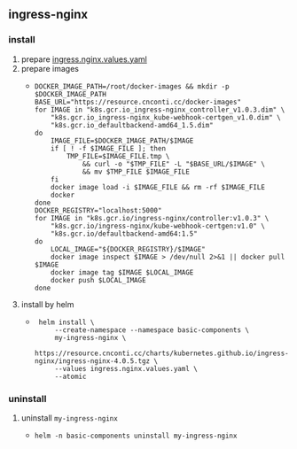 ## ingress-nginx

### install
1. prepare [ingress.nginx.values.yaml](resources/ingress.nginx.values.yaml.md)
2. prepare images
   * ```shell
     DOCKER_IMAGE_PATH=/root/docker-images && mkdir -p $DOCKER_IMAGE_PATH
     BASE_URL="https://resource.cnconti.cc/docker-images"
     for IMAGE in "k8s.gcr.io_ingress-nginx_controller_v1.0.3.dim" \
         "k8s.gcr.io_ingress-nginx_kube-webhook-certgen_v1.0.dim" \
         "k8s.gcr.io_defaultbackend-amd64_1.5.dim"
     do
         IMAGE_FILE=$DOCKER_IMAGE_PATH/$IMAGE
         if [ ! -f $IMAGE_FILE ]; then
             TMP_FILE=$IMAGE_FILE.tmp \
                 && curl -o "$TMP_FILE" -L "$BASE_URL/$IMAGE" \
                 && mv $TMP_FILE $IMAGE_FILE
         fi
         docker image load -i $IMAGE_FILE && rm -rf $IMAGE_FILE
         docker 
     done
     DOCKER_REGISTRY="localhost:5000"
     for IMAGE in "k8s.gcr.io/ingress-nginx/controller:v1.0.3" \
         "k8s.gcr.io/ingress-nginx/kube-webhook-certgen:v1.0" \
         "k8s.gcr.io/defaultbackend-amd64:1.5"
     do
         LOCAL_IMAGE="${DOCKER_REGISTRY}/$IMAGE"
         docker image inspect $IMAGE > /dev/null 2>&1 || docker pull $IMAGE
         docker image tag $IMAGE $LOCAL_IMAGE
         docker push $LOCAL_IMAGE
     done
     ```
3. install by helm
   * ```shell
      helm install \
          --create-namespace --namespace basic-components \
          my-ingress-nginx \
          https://resource.cnconti.cc/charts/kubernetes.github.io/ingress-nginx/ingress-nginx-4.0.5.tgz \
          --values ingress.nginx.values.yaml \
          --atomic
      ```

### uninstall
1. uninstall `my-ingress-nginx`
    * ```shell
      helm -n basic-components uninstall my-ingress-nginx
      ```
